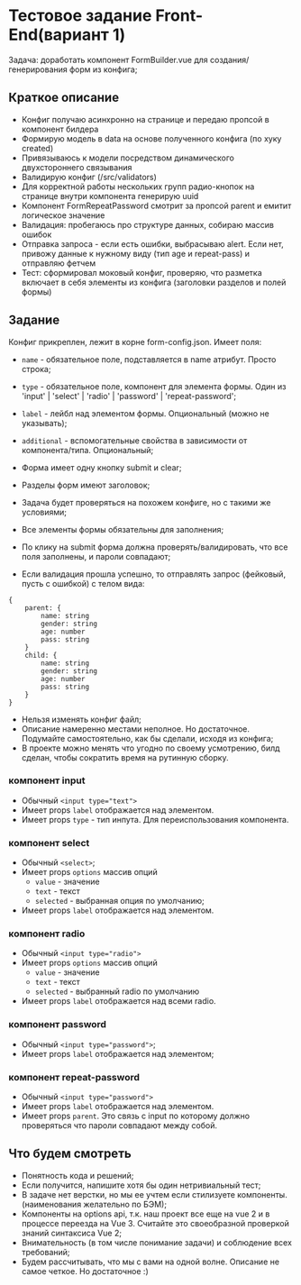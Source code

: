 # Тестовое задание Front-End(вариант 1)

Задача: доработать компонент FormBuilder.vue для создания/генерирования форм из
конфига;

## Краткое описание

- Конфиг получаю асинхронно на странице и передаю пропсой в компонент билдера
- Формирую модель в data на основе полученного конфига (по хуку created)
- Привязываюсь к модели посредством динамического двухстороннего связывания
- Валидирую конфиг (/src/validators)
- Для корректной работы нескольких групп радио-кнопок на странице внутри
  компонента генерирую uuid
- Компонент FormRepeatPassword смотрит за пропсой parent и емитит логическое
  значение
- Валидация: пробегаюсь про структуре данных, собираю массив ошибок
- Отправка запроса - если есть ошибки, выбрасываю alert. Если нет, привожу
  данные к нужному виду (тип age и repeat-pass) и отправляю фетчем
- Тест: сформировал моковый конфиг, проверяю, что разметка включает в себя
  элементы из конфига (заголовки разделов и полей формы)

## Задание

Конфиг прикреплен, лежит в корне form-config.json. Имеет поля:

- `name` - обязательное поле, подставляется в name атрибут. Просто строка;
- `type` - обязательное поле, компонент для элемента формы. Один из 'input' |
  'select' | 'radio' | 'password' | 'repeat-password';
- `label` - лейбл над элементом формы. Опциональный (можно не указывать);
- `additional` - вспомогательные свойства в зависимости от компонента/типа.
  Опциональный;

- Форма имеет одну кнопку submit и clear;
- Разделы форм имеют заголовок;
- Задача будет проверяться на похожем конфиге, но с такими же условиями;
- Все элементы формы обязательны для заполнения;
- По клику на submit форма должна проверять/валидировать, что все поля
  заполнены, и пароли совпадают;
- Если валидация прошла успешно, то отправлять запрос (фейковый, пусть с
  ошибкой) с телом вида:

```
{
    parent: {
        name: string
        gender: string
        age: number
        pass: string
    }
    child: {
        name: string
        gender: string
        age: number
        pass: string
    }
}
```

- Нельзя изменять конфиг файл;
- Описание намеренно местами неполное. Но достаточное. Подумайте самостоятельно,
  как бы сделали, исходя из конфига;
- В проекте можно менять что угодно по своему усмотрению, билд сделан, чтобы
  сократить время на рутинную сборку.

### компонент input

- Обычный `<input type="text">`
- Имеет props `label` отображается над элементом.
- Имеет props `type` - тип инпута. Для переиспользования компонента.

### компонент select

- Обычный `<select>`;
- Имеет props `options` массив опций
  - `value` - значение
  - `text` - текст
  - `selected` - выбранная опция по умолчанию;
- Имеет props `label` отображается над элементом.

### компонент radio

- Обычный `<input type="radio">`
- Имеет props `options` массив опций
  - `value` - значение
  - `text` - текст
  - `selected` - выбранный radio по умолчанию
- Имеет props `label` отображается над всеми radio.

### компонент password

- Обычный `<input type="password">`;
- Имеет props `label` отображается над элементом;

### компонент repeat-password

- Обычный `<input type="password">`
- Имеет props `label` отображается над элементом.
- Имеет props `parent`. Это связь с input по которому должно проверяться что
  пароли совпадают между собой.

## Что будем смотреть

- Понятность кода и решений;
- Если получится, напишите хотя бы один нетривиальный тест;
- В задаче нет верстки, но мы ее учтем если стилизуете компоненты. (наименования
  желательно по БЭМ);
- Компоненты на options api, т.к. наш проект все еще на vue 2 и в процессе
  переезда на Vue 3. Считайте это своеобразной проверкой знаний синтаксиса Vue
  2;
- Внимательность (в том числе понимание задачи) и соблюдение всех требований;
- Будем рассчитывать, что мы с вами на одной волне. Описание не самое четкое. Но
  достаточное :)
